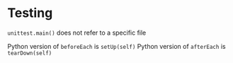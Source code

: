 # Testing

`unittest.main()` does not refer to a specific file

Python version of `beforeEach` is `setUp(self)`
Python version of `afterEach` is `tearDown(self)`
